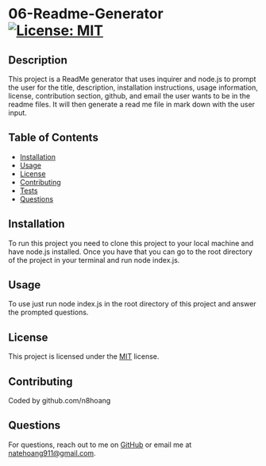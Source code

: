 
# 06-Readme-Generator [![License: MIT](https://img.shields.io/badge/License-MIT-yellow.svg)](https://opensource.org/licenses/MIT)

## Description

This project is a ReadMe generator that uses inquirer and node.js to prompt the user for the title, description, installation instructions, usage information, license, contribution section, github, and email the user wants to be in the readme files. It will then generate a read me file in mark down with the user input.

## Table of Contents

- [Installation](#installation)
- [Usage](#usage)
- [License](#license)
- [Contributing](#contributing)
- [Tests](#tests)
- [Questions](#questions)

## Installation

To run this project you need to clone this project to your local machine and have node.js installed. Once you have that you can go to the root directory of the project in your terminal and run node index.js.

## Usage

To use just run node index.js in the root directory of this project and answer the prompted questions.

## License

This project is licensed under the [MIT](https://opensource.org/licenses/MIT) license.

## Contributing

Coded by github.com/n8hoang

## Questions

For questions, reach out to me on [GitHub](https://github.com/n8hoang) or email me at natehoang911@gmail.com.
